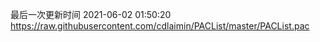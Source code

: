 最后一次更新时间 2021-06-02 01:50:20
https://raw.githubusercontent.com/cdlaimin/PACList/master/PACList.pac

